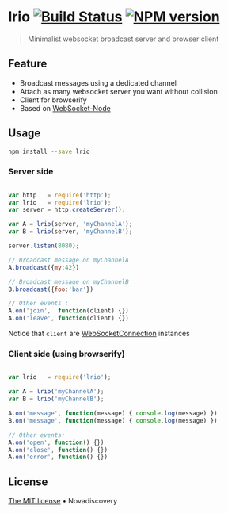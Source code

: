 # lrio [![Build Status](https://secure.travis-ci.org/nodys/lrio.png?branch=master)](http://travis-ci.org/nodys/lrio) [![NPM version](https://badge-me.herokuapp.com/api/npm/lrio.png)](http://badges.enytc.com/for/npm/lrio)

> Minimalist websocket broadcast server and browser client

## Feature

- Broadcast messages using a dedicated channel
- Attach as many websocket server you want without collision
- Client for browserify
- Based on [WebSocket-Node](https://github.com/Worlize/WebSocket-Node)

## Usage

```bash
npm install --save lrio
```

### Server side

```javascript

var http   = require('http');
var lrio   = require('lrio');
var server = http.createServer();

var A = lrio(server, 'myChannelA');
var B = lrio(server, 'myChannelB');

server.listen(8080);

// Broadcast message on myChannelA
A.broadcast({my:42})

// Broadcast message on myChannelB
B.broadcast({foo:'bar'})

// Other events :
A.on('join',  function(client) {})
A.on('leave', function(client) {})

```
Notice that `client` are [WebSocketConnection](https://github.com/Worlize/WebSocket-Node/wiki/Documentation#websocketconnection) instances

### Client side (using browserify)

```javascript

var lrio   = require('lrio');

var A = lrio('myChannelA');
var B = lrio('myChannelB');

A.on('message', function(message) { console.log(message) })
B.on('message', function(message) { console.log(message) })

// Other events:
A.on('open', function() {})
A.on('close', function() {})
A.on('error', function() {})

```

## License
[The MIT license](./LICENSE) • Novadiscovery
